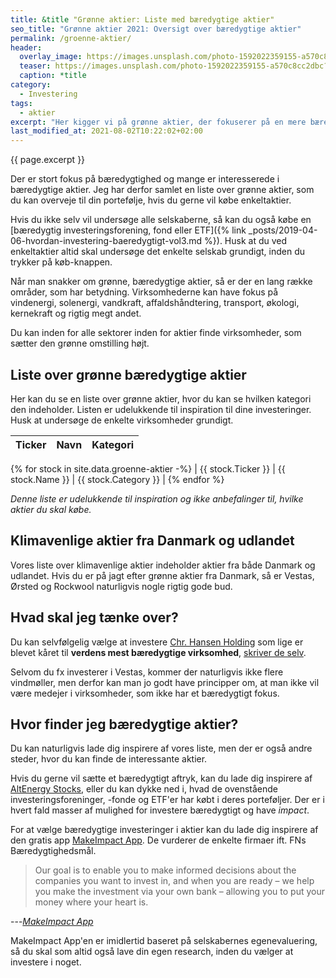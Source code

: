 ```yaml
---
title: &title "Grønne aktier: Liste med bæredygtige aktier"
seo_title: "Grønne aktier 2021: Oversigt over bæredygtige aktier"
permalink: /groenne-aktier/
header:
  overlay_image: https://images.unsplash.com/photo-1592022359155-a570c8cc2dbc?ixlib=rb-1.2.1&ixid=MnwxMjA3fDB8MHxwaG90by1wYWdlfHx8fGVufDB8fHx8&auto=format&fit=crop&w=1900&q=80
  teaser: https://images.unsplash.com/photo-1592022359155-a570c8cc2dbc?ixlib=rb-1.2.1&ixid=MnwxMjA3fDB8MHxwaG90by1wYWdlfHx8fGVufDB8fHx8&auto=format&fit=crop&w=400&q=80
  caption: *title
category:
  - Investering
tags:
  - aktier
excerpt: "Her kigger vi på grønne aktier, der fokuserer på en mere bæredygtig verden. En komplet liste til bæredygtige aktier."
last_modified_at: 2021-08-02T10:22:02+02:00
---
```


{{ page.excerpt }}

Der er stort fokus på bæredygtighed og mange er interesserede i bæredygtige aktier. Jeg har derfor samlet en liste over grønne aktier, som du kan overveje til din portefølje, hvis du gerne vil købe enkeltaktier.

Hvis du ikke selv vil undersøge alle selskaberne, så kan du også købe en [bæredygtig investeringsforening, fond eller ETF]({% link _posts/2019-04-06-hvordan-investering-baeredygtigt-vol3.md %}). Husk at du ved enkeltaktier altid skal undersøge det enkelte selskab grundigt, inden du trykker på køb-knappen.

Når man snakker om grønne, bæredygtige aktier, så er der en lang række områder, som har betydning. Virksomhederne kan have fokus på vindenergi, solenergi, vandkraft, affaldshåndtering, transport, økologi, kernekraft og rigtig megt andet.

Du kan inden for alle sektorer inden for aktier finde virksomheder, som sætter den grønne omstilling højt.

## Liste over grønne bæredygtige aktier

Her kan du se en liste over grønne aktier, hvor du kan se hvilken kategori den indeholder. Listen er udelukkende til inspiration til dine investeringer. Husk at undersøge de enkelte virksomheder grundigt.

| Ticker | Navn | Kategori |
|-|-|-|
{% for stock in site.data.groenne-aktier -%}
| {{ stock.Ticker }} | {{ stock.Name }} | {{ stock.Category }} |
{% endfor %}

*Denne liste er udelukkende til inspiration og ikke anbefalinger til, hvilke aktier du skal købe.*

## Klimavenlige aktier fra Danmark og udlandet

Vores liste over klimavenlige aktier indeholder aktier fra både Danmark og udlandet. Hvis du er på jagt efter grønne aktier fra Danmark, så er Vestas, Ørsted og Rockwool naturligvis nogle rigtig gode bud.

## Hvad skal jeg tænke over?

Du kan selvfølgelig vælge at investere [Chr. Hansen Holding](http://tools.morningstar.dk/dk/stockreport/default.aspx?Site=dk&id=0P0000TB4A&LanguageId=da-DK&SecurityToken=0P0000TB4A]3]0]E0WWE$$ALL) som lige er blevet kåret til **verdens mest bæredygtige virksomhed**, [skriver de selv](https://www.chr-hansen.com/en/media/2019/1/chr-hansen-kret-som-verdens-mest-bredygtige-virksomhed).

Selvom du fx investerer i Vestas, kommer der naturligvis ikke flere vindmøller, men derfor kan man jo godt have principper om, at man ikke vil være medejer i virksomheder, som ikke har et bæredygtigt fokus. 

## Hvor finder jeg bæredygtige aktier?

Du kan naturligvis lade dig inspirere af vores liste, men der er også andre steder, hvor du kan finde de interessante aktier.

Hvis du gerne vil sætte et bæredygtigt aftryk, kan du lade dig inspirere af [AltEnergy Stocks](http://www.altenergystocks.com/archives/category/stock-list/), eller du kan dykke ned i, hvad de ovenstående investeringsforeninger, -fonde og ETF'er har købt i deres porteføljer. Der er i hvert fald masser af mulighed for investere bæredygtigt og have _impact_.

For at vælge bæredygtige investeringer i aktier kan du lade dig inspirere af den gratis app [MakeImpact App](http://makeimpact.io/). De vurderer de enkelte firmaer ift. FNs Bæredygtighedsmål.

> Our goal is to enable you to make informed decisions about the companies you want to invest in, and when you are ready – we help you make the investment via your own bank – allowing you to put your money where your heart is.

---<cite>[MakeImpact App](https://makeimpact.io/)</cite>

MakeImpact App'en er imidlertid baseret på selskabernes egenevaluering, så du skal som altid også lave din egen research, inden du vælger at investere i noget.
